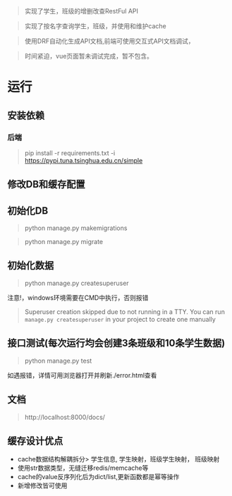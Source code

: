 >实现了学生，班级的增删改查RestFul API

>实现了按名字查询学生，班级，并使用和维护cache

>使用DRF自动化生成API文档,前端可使用交互式API文档调试，

>时间紧迫，vue页面暂未调试完成，暂不包含。 

# 运行
## 安装依赖
### 后端
> pip install -r requirements.txt -i https://pypi.tuna.tsinghua.edu.cn/simple
## 修改DB和缓存配置

## 初始化DB
> python manage.py makemigrations

> python manage.py migrate
## 初始化数据
> python manage.py createsuperuser

 注意!，windows环境需要在CMD中执行，否则报错

> Superuser creation skipped due to not running in a TTY. You can run `manage.py createsuperuser` in your project to create one manually

## 接口测试(每次运行均会创建3条班级和10条学生数据)
> python manage.py test

如遇报错，详情可用浏览器打开并刷新./error.html查看

## 文档
> http://localhost:8000/docs/


## 缓存设计优点
- cache数据结构解耦拆分> 学生信息, 学生映射，班级学生映射， 班级映射
- 使用str数据类型，无缝迁移redis/memcache等
- cache的value反序列化后为dict/list,更新函数都是幂等操作
- 新增修改皆可使用
